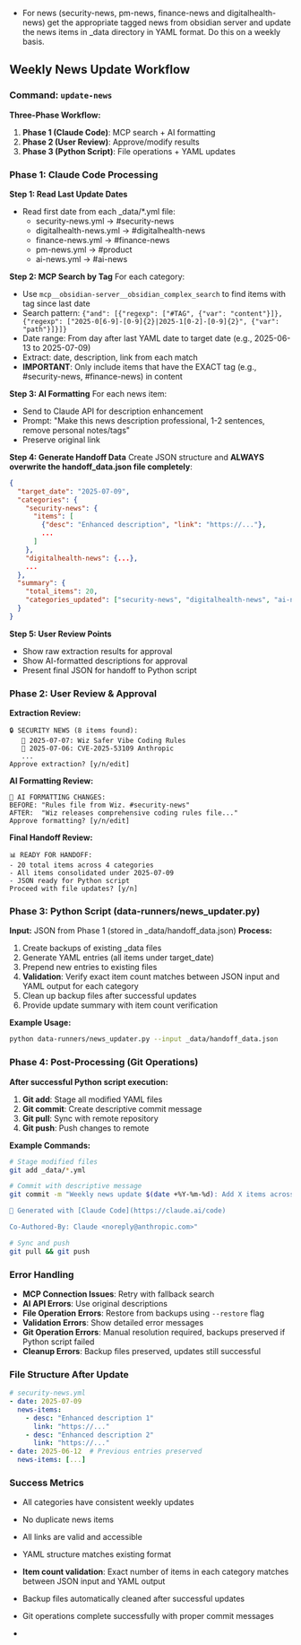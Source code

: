 - For news (security-news, pm-news, finance-news and digitalhealth-news) get the appropriate tagged news from obsidian server and update the news items in \_data directory in YAML format. Do this on a weekly basis.

## Weekly News Update Workflow

### Command: `update-news`

**Three-Phase Workflow:**
1. **Phase 1 (Claude Code)**: MCP search + AI formatting
2. **Phase 2 (User Review)**: Approve/modify results  
3. **Phase 3 (Python Script)**: File operations + YAML updates

### Phase 1: Claude Code Processing

**Step 1: Read Last Update Dates**
- Read first date from each _data/*.yml file:
  - security-news.yml → #security-news
  - digitalhealth-news.yml → #digitalhealth-news
  - finance-news.yml → #finance-news
  - pm-news.yml → #product
  - ai-news.yml → #ai-news

**Step 2: MCP Search by Tag**
For each category:
- Use `mcp__obsidian-server__obsidian_complex_search` to find items with tag since last date
- Search pattern: `{"and": [{"regexp": ["#TAG", {"var": "content"}]}, {"regexp": ["2025-0[6-9]-[0-9]{2}|2025-1[0-2]-[0-9]{2}", {"var": "path"}]}]}`
- Date range: From day after last YAML date to target date (e.g., 2025-06-13 to 2025-07-09)
- Extract: date, description, link from each match
- **IMPORTANT**: Only include items that have the EXACT tag (e.g., #security-news, #finance-news) in content

**Step 3: AI Formatting**
For each news item:
- Send to Claude API for description enhancement
- Prompt: "Make this news description professional, 1-2 sentences, remove personal notes/tags"
- Preserve original link

**Step 4: Generate Handoff Data**
Create JSON structure and **ALWAYS overwrite the handoff_data.json file completely**:
```json
{
  "target_date": "2025-07-09",
  "categories": {
    "security-news": {
      "items": [
        {"desc": "Enhanced description", "link": "https://..."},
        ...
      ]
    },
    "digitalhealth-news": {...},
    ...
  },
  "summary": {
    "total_items": 20,
    "categories_updated": ["security-news", "digitalhealth-news", "ai-news"]
  }
}
```

**Step 5: User Review Points**
- Show raw extraction results for approval
- Show AI-formatted descriptions for approval
- Present final JSON for handoff to Python script

### Phase 2: User Review & Approval

**Extraction Review:**
```
🔒 SECURITY NEWS (8 items found):
   📅 2025-07-07: Wiz Safer Vibe Coding Rules
   📅 2025-07-06: CVE-2025-53109 Anthropic
   ...
Approve extraction? [y/n/edit]
```

**AI Formatting Review:**
```
🤖 AI FORMATTING CHANGES:
BEFORE: "Rules file from Wiz. #security-news"
AFTER:  "Wiz releases comprehensive coding rules file..."
Approve formatting? [y/n/edit]
```

**Final Handoff Review:**
```
📊 READY FOR HANDOFF:
- 20 total items across 4 categories
- All items consolidated under 2025-07-09
- JSON ready for Python script
Proceed with file updates? [y/n]
```

### Phase 3: Python Script (data-runners/news_updater.py)

**Input:** JSON from Phase 1 (stored in _data/handoff_data.json)
**Process:**
1. Create backups of existing _data files
2. Generate YAML entries (all items under target_date)
3. Prepend new entries to existing files
4. **Validation**: Verify exact item count matches between JSON input and YAML output for each category
5. Clean up backup files after successful updates
6. Provide update summary with item count verification

**Example Usage:**
```bash
python data-runners/news_updater.py --input _data/handoff_data.json
```

### Phase 4: Post-Processing (Git Operations)

**After successful Python script execution:**
1. **Git add**: Stage all modified YAML files
2. **Git commit**: Create descriptive commit message
3. **Git pull**: Sync with remote repository
4. **Git push**: Push changes to remote

**Example Commands:**
```bash
# Stage modified files
git add _data/*.yml

# Commit with descriptive message
git commit -m "Weekly news update $(date +%Y-%m-%d): Add X items across Y categories

🤖 Generated with [Claude Code](https://claude.ai/code)

Co-Authored-By: Claude <noreply@anthropic.com>"

# Sync and push
git pull && git push
```

### Error Handling
- **MCP Connection Issues**: Retry with fallback search
- **AI API Errors**: Use original descriptions
- **File Operation Errors**: Restore from backups using `--restore` flag
- **Validation Errors**: Show detailed error messages
- **Git Operation Errors**: Manual resolution required, backups preserved if Python script failed
- **Cleanup Errors**: Backup files preserved, updates still successful

### File Structure After Update
```yaml
# security-news.yml
- date: 2025-07-09
  news-items:
    - desc: "Enhanced description 1"
      link: "https://..."
    - desc: "Enhanced description 2"
      link: "https://..."
- date: 2025-06-12  # Previous entries preserved
  news-items: [...]
```

### Success Metrics
- All categories have consistent weekly updates
- No duplicate news items
- All links are valid and accessible
- YAML structure matches existing format
- **Item count validation**: Exact number of items in each category matches between JSON input and YAML output
- Backup files automatically cleaned after successful updates
- Git operations complete successfully with proper commit messages

- 
